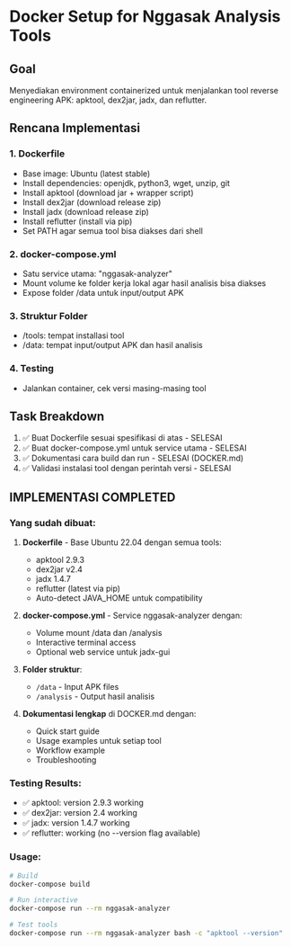 # Docker Setup for Nggasak Analysis Tools

## Goal
Menyediakan environment containerized untuk menjalankan tool reverse engineering APK: apktool, dex2jar, jadx, dan reflutter.

## Rencana Implementasi

### 1. Dockerfile
- Base image: Ubuntu (latest stable)
- Install dependencies: openjdk, python3, wget, unzip, git
- Install apktool (download jar + wrapper script)
- Install dex2jar (download release zip)
- Install jadx (download release zip)
- Install reflutter (install via pip)
- Set PATH agar semua tool bisa diakses dari shell

### 2. docker-compose.yml
- Satu service utama: "nggasak-analyzer"
- Mount volume ke folder kerja lokal agar hasil analisis bisa diakses
- Expose folder /data untuk input/output APK

### 3. Struktur Folder
- /tools: tempat installasi tool
- /data: tempat input/output APK dan hasil analisis

### 4. Testing
- Jalankan container, cek versi masing-masing tool

## Task Breakdown
1. ✅ Buat Dockerfile sesuai spesifikasi di atas - SELESAI
2. ✅ Buat docker-compose.yml untuk service utama - SELESAI
3. ✅ Dokumentasi cara build dan run - SELESAI (DOCKER.md)
4. ✅ Validasi instalasi tool dengan perintah versi - SELESAI

## IMPLEMENTASI COMPLETED

### Yang sudah dibuat:
1. **Dockerfile** - Base Ubuntu 22.04 dengan semua tools:
   - apktool 2.9.3 
   - dex2jar v2.4
   - jadx 1.4.7
   - reflutter (latest via pip)
   - Auto-detect JAVA_HOME untuk compatibility

2. **docker-compose.yml** - Service nggasak-analyzer dengan:
   - Volume mount /data dan /analysis
   - Interactive terminal access
   - Optional web service untuk jadx-gui

3. **Folder struktur**:
   - `/data` - Input APK files
   - `/analysis` - Output hasil analisis

4. **Dokumentasi lengkap** di DOCKER.md dengan:
   - Quick start guide
   - Usage examples untuk setiap tool
   - Workflow example
   - Troubleshooting

### Testing Results:
- ✅ apktool: version 2.9.3 working
- ✅ dex2jar: version 2.4 working  
- ✅ jadx: version 1.4.7 working
- ✅ reflutter: working (no --version flag available)

### Usage:
```bash
# Build
docker-compose build

# Run interactive
docker-compose run --rm nggasak-analyzer

# Test tools
docker-compose run --rm nggasak-analyzer bash -c "apktool --version"
```
